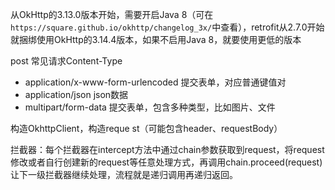  从OkHttp的3.13.0版本开始，需要开启Java 8（可在`https://square.github.io/okhttp/changelog_3x/`中查看），retrofit从2.7.0开始就捆绑使用OkHttp的3.14.4版本，如果不启用Java 8，就要使用更低的版本

post 常见请求Content-Type
* application/x-www-form-urlencoded  提交表单，对应普通键值对
* application/json  json数据
* multipart/form-data  提交表单，包含多种类型，比如图片、文件

构造OkhttpClient，构造reque st（可能包含header、requestBody）

拦截器：每个拦截器在intercept方法中通过chain参数获取到request，将request修改或者自行创建新的request等任意处理方式，再调用chain.proceed(request)让下一级拦截器继续处理，流程就是递归调用再递归返回。